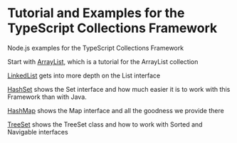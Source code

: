 # Tutorial and Examples for the TypeScript Collections Framework
Node.js examples for the TypeScript Collections Framework

Start with [ArrayList](https://github.com/larrydiamond/typescriptcollectionsframeworktutorial/blob/master/arraylist.ts), which is a tutorial for the ArrayList collection

[LinkedList](https://github.com/larrydiamond/typescriptcollectionsframeworktutorial/blob/master/linkedlist.ts) gets into more depth on the List interface

[HashSet](https://github.com/larrydiamond/typescriptcollectionsframeworktutorial/blob/master/hashset.ts) shows the Set interface and how much easier it is to work with this Framework than with Java.

[HashMap](https://github.com/larrydiamond/typescriptcollectionsframeworktutorial/blob/master/hashmap.ts) shows the Map interface and all the goodness we provide there

[TreeSet](https://github.com/larrydiamond/typescriptcollectionsframeworktutorial/blob/master/treeset.ts) shows the TreeSet class and how to work with Sorted and Navigable interfaces


